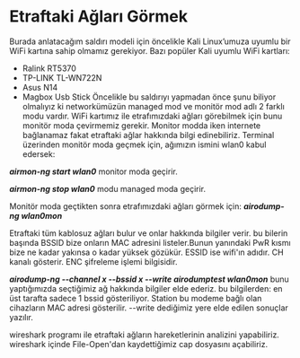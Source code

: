 # Etraftaki Ağları Görmek
Burada anlatacağım saldırı modeli için öncelikle Kali Linux’umuza uyumlu bir WiFi kartına sahip olmamız gerekiyor. 
Bazı popüler Kali uyumlu WiFi kartları:
-	Ralink RT5370
-	TP-LINK TL-WN722N
-	Asus N14
-	Magbox Usb Stick
Öncelikle bu saldırıyı yapmadan önce şunu biliyor olmalıyız ki networkümüzün managed mod ve monitör mod adlı 2 farklı modu vardır. WiFi kartımız ile etrafımızdaki ağları görebilmek için bunu monitör moda çevirmemiz gerekir. Monitor modda iken internete bağlanamaz fakat etraftaki ağlar hakkında bilgi edinebiliriz. Terminal üzerinden monitör moda geçmek için, ağımızın ismini wlan0 kabul edersek:

**_airmon-ng start wlan0_**
monitor moda geçirir.

**_airmon-ng stop wlan0_**
modu managed moda geçirir.

Monitör moda geçtikten sonra etrafımızdaki ağları görmek için:
**_airodump-ng wlan0mon_**

Etraftaki tüm kablosuz ağları bulur ve onlar hakkında bilgiler verir. bu bilerin başında BSSID bize onların MAC adresini listeler.Bunun yanındaki PwR kısmı bize ne kadar yakınsa o kadar yüksek gözükür.
ESSID ise wifi'ın adıdır. CH kanalı gösterir. ENC şifreleme işlemi bilgisidir. 

**_airodump-ng --channel x --bssid x --write airodumptest wlan0mon_**
bunu yaptığımızda seçtiğimiz ağ hakkında bilgiler elde ederiz. bu bilgilerden:
en üst tarafta sadece 1 bssid gösteriliyor. 
Station bu modeme bağlı olan cihazların MAC adresi gösterilir. 
--write dediğimiz yere elde edilen sonuçlar yazılır. 

wireshark programı ile etraftaki ağların hareketlerinin analizini yapabiliriz.
wireshark içinde File-Open'dan kaydettiğimiz cap dosyasını açabiliriz.
